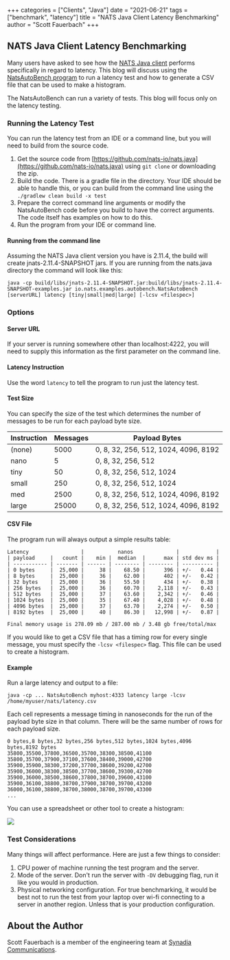 +++
categories = ["Clients", "Java"]
date = "2021-06-21"
tags = ["benchmark", "latency"]
title = "NATS Java Client Latency Benchmarking"
author = "Scott Fauerbach"
+++

## NATS Java Client Latency Benchmarking

Many users have asked to see how the [NATS Java client](https://github.com/nats-io/nats.java) performs specifically in regard to latency.
This blog will discuss using the [NatsAutoBench program](https://github.com/nats-io/nats.java/blob/main/src/examples/java/io/nats/examples/autobench/NatsAutoBench.java)
to run a latency test and how to generate a CSV file that can be used to make a histogram.

The NatsAutoBench can run a variety of tests. This blog will focus only on the latency testing.

### Running the Latency Test

You can run the latency test from an IDE or a command line, but you will need to build from the source code.

1. Get the source code from [https://github.com/nats-io/nats.java](https://github.com/nats-io/nats.java) using `git clone` or downloading the zip.
1. Build the code. There is a gradle file in the directory. Your IDE should be able to handle this, or you can build from the command line using the `./gradlew clean build -x test`
1. Prepare the correct command line arguments or modify the NatsAutoBench code before you build to have the correct arguments. The code itself has examples on how to do this.
1. Run the program from your IDE or command line.

#### Running from the command line

Assuming the NATS Java client version you have is 2.11.4, the build will create jnats-2.11.4-SNAPSHOT jars. If you are running from the nats.java directory the command will look like this:

```
java -cp build/libs/jnats-2.11.4-SNAPSHOT.jar:build/libs/jnats-2.11.4-SNAPSHOT-examples.jar io.nats.examples.autobench.NatsAutoBench [serverURL] latency [tiny|small|med|large] [-lcsv <filespec>]
```

### Options

#### Server URL

If your server is running somewhere other than localhost:4222, you will need to supply this information as the first parameter on the command line.

#### Latency Instruction

Use the word `latency` to tell the program to run just the latency test.

#### Test Size

You can specify the size of the test which determines the number of messages to be run for each payload byte size.

| Instruction | Messages | Payload Bytes |
| ----------- | --------- | --------- |
| (none) | 5000 | 0, 8, 32, 256, 512, 1024, 4096, 8192 |
| nano | 5 | 0, 8, 32, 256, 512 |
| tiny | 50 | 0, 8, 32, 256, 512, 1024 |
| small | 250 | 0, 8, 32, 256, 512, 1024 |
| med | 2500 | 0, 8, 32, 256, 512, 1024, 4096, 8192 |
| large | 25000 | 0, 8, 32, 256, 512, 1024, 4096, 8192 |

#### CSV File

The program run will always output a simple results table:

```
Latency                 |           nanos              |            |
| payload     |   count |    min |  median  |      max | std dev ms |
| ----------- | ------- | ------ | -------- | -------- | ---------- |
| 0 bytes     |  25,000 |     38 |    68.50 |      396 | +/-   0.44 |
| 8 bytes     |  25,000 |     36 |    62.00 |      402 | +/-   0.42 |
| 32 bytes    |  25,000 |     36 |    55.50 |      434 | +/-   0.38 |
| 256 bytes   |  25,000 |     36 |    60.70 |    2,118 | +/-   0.43 |
| 512 bytes   |  25,000 |     37 |    63.60 |    2,342 | +/-   0.46 |
| 1024 bytes  |  25,000 |     35 |    67.40 |    4,028 | +/-   0.48 |
| 4096 bytes  |  25,000 |     37 |    63.70 |    2,274 | +/-   0.50 |
| 8192 bytes  |  25,000 |     40 |    86.30 |   12,998 | +/-   0.87 |

Final memory usage is 278.09 mb / 287.00 mb / 3.48 gb free/total/max
```

If you would like to get a CSV file that has a timing row for every single message, you must specify the `-lcsv <filespec>` flag.
This file can be used to create a histogram.

#### Example

Run a large latency and output to a file:

```
java -cp ... NatsAutoBench myhost:4333 latency large -lcsv /home/myuser/nats/latency.csv
```

Each cell represents a message timing in nanoseconds for the run of the payload byte size in that column.
There will be the same number of rows for each payload size.

```
0 bytes,8 bytes,32 bytes,256 bytes,512 bytes,1024 bytes,4096 bytes,8192 bytes
35800,35500,37800,36500,35700,38300,38500,41100
35800,35700,37900,37100,37600,38400,39000,42700
35900,35900,38300,37200,37700,38600,39200,42700
35900,36000,38300,38500,37700,38600,39300,42700
35900,36000,38500,38600,37800,38700,39600,43100
35900,36100,38800,38700,37900,38700,39700,43200
36000,36100,38800,38700,38000,38700,39700,43300
...
```

You can use a spreadsheet or other tool to create a histogram:

<img class="latency-histogram" src="/img/blog/java-client-latency-benchmarking/histogram.jpg">

### Test Considerations

Many things will affect performance. Here are just a few things to consider:

1. CPU power of machine running the test program and the server.
1. Mode of the server. Don't run the server with `-DV` debugging flag, run it like you would in production.
1. Physical networking configuration. For true benchmarking, it would be best not to run the test from your laptop over wi-fi connecting to a server in another region. Unless that is your production configuration.

## About the Author

Scott Fauerbach is a member of the engineering team at [Synadia Communications](https://synadia.com).

